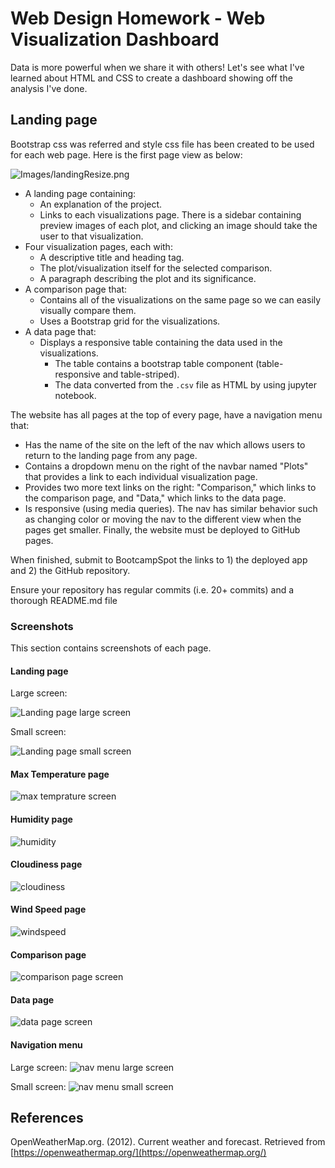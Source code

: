 # Web Design Homework - Web Visualization Dashboard 
Data is more powerful when we share it with others! Let's see what I've learned about HTML and CSS to create a dashboard showing off the analysis I've done.

## Landing page

Bootstrap css was referred and style css file has been created to be used for each web page. 
Here is the first page view as below: 

![Images/landingResize.png](webpages-images/index.png)


* A landing page containing:
  * An explanation of the project.
  * Links to each visualizations page. There is a sidebar containing preview images of each plot, and clicking an image should take the user to that visualization.
* Four visualization pages, each with:
  * A descriptive title and heading tag.
  * The plot/visualization itself for the selected comparison.
  * A paragraph describing the plot and its significance.
* A comparison page that:
  * Contains all of the visualizations on the same page so we can easily visually compare them.
  * Uses a Bootstrap grid for the visualizations.
* A data page that:
  * Displays a responsive table containing the data used in the visualizations.
    * The table contains a bootstrap table component (table-responsive and table-striped). 
    * The data converted from the `.csv` file as HTML by using jupyter notebook. 
  

The website has all pages at the top of every page, have a navigation menu that:

* Has the name of the site on the left of the nav which allows users to return to the landing page from any page.
* Contains a dropdown menu on the right of the navbar named "Plots" that provides a link to each individual visualization page.
* Provides two more text links on the right: "Comparison," which links to the comparison page, and "Data," which links to the data page.
* Is responsive (using media queries). The nav has similar behavior such as changing color or moving the nav to the different view when the pages get smaller. 
Finally, the website must be deployed to GitHub pages.

When finished, submit to BootcampSpot the links to 1) the deployed app and 2) the GitHub repository.

Ensure your repository has regular commits (i.e. 20+ commits) and a thorough README.md file


### Screenshots

This section contains screenshots of each page.

#### <a id="index-page"></a>Landing page

Large screen:

![Landing page large screen](webpages-images/index.png)

Small screen:

![Landing page small screen](webpages-images/smalllanding.png)

#### <a id="max-temperature"></a>Max Temperature page


![max temprature screen](webpages-images/maxtemperature.png)

#### <a id="humidity"></a>Humidity page


![humidity](webpages-images/humidity.png)

#### <a id="cloudiness"></a>Cloudiness page


![cloudiness](webpages-images/cloudiness.png)

#### <a id="windspeed"></a>Wind Speed page


![windspeed](webpages-images/windspeed.png)

#### <a id="comparisons-page"></a>Comparison page


![comparison page screen](webpages-images/comparison.png)


#### <a id="data-page"></a>Data page


![data page screen](webpages-images/data.png)

#### <a id="navigation-menu"></a>Navigation menu

Large screen:
![nav menu large screen](webpages-images/navigation.png)

Small screen:
![nav menu small screen](webpages-images/navigationmedia.png)



## References

OpenWeatherMap.org. (2012). Сurrent weather and forecast. Retrieved from [https://openweathermap.org/](https://openweathermap.org/)